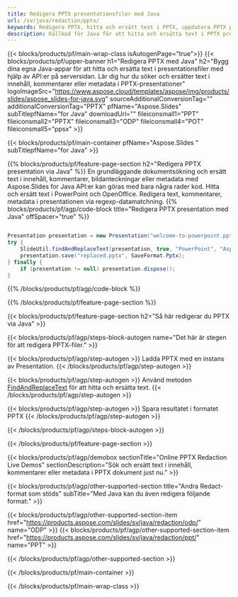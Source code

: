 ```yaml
---
title: Redigera PPTX presentationsfiler med Java
url: /sv/java/redaction/pptx/
keywords: Redigera PPTX, hitta och ersätt text i PPTX, uppdatera PPTX presentation
description: Källkod för Java för att hitta och ersätta text i PPTX presentation.
---
```


{{< blocks/products/pf/main-wrap-class isAutogenPage="true">}}
{{< blocks/products/pf/upper-banner h1="Redigera PPTX med Java" h2="Bygg dina egna Java-appar för att hitta och ersätta text i presentationsfiler med hjälp av API:er på serversidan. Lär dig hur du söker och ersätter text i innehåll, kommentarer eller metadata i PPTX-presentationer" logoImageSrc="https://www.aspose.cloud/templates/aspose/img/products/slides/aspose_slides-for-java.svg" sourceAdditionalConversionTag="" additionalConversionTag="PPTX" pfName="Aspose.Slides" subTitlepfName="for Java" downloadUrl="" fileiconsmall1="PPT" fileiconsmall2="PPTX" fileiconsmall3="ODP" fileiconsmall4="POT" fileiconsmall5="ppsx" >}}

{{< blocks/products/pf/main-container pfName="Aspose.Slides " subTitlepfName="for Java" >}}

{{% blocks/products/pf/feature-page-section  h2="Redigera PPTX presentation via Java" %}}
En grundläggande dokumentsökning och ersätt text i innehåll, kommentarer, bildanteckningar eller metadata med Aspose.Slides for Java API:er kan göras med bara några rader kod. Hitta och ersätt text i PowerPoint och OpenOffice. Redigera text, kommentarer, metadata i presentationen via regexp-datamatchning.
{{% blocks/products/pf/agp/code-block title="Redigera PPTX presentation med Java" offSpacer="true" %}}

```java

Presentation presentation = new Presentation("welcome-to-powerpoint.pptx");
try {
    SlideUtil.findAndReplaceText(presentation, true, "PowerPoint", "Aspose.Slides", null);
    presentation.save("replaced.pptx", SaveFormat.Pptx);
} finally {
    if (presentation != null) presentation.dispose();
}
```

{{% /blocks/products/pf/agp/code-block %}}

{{% /blocks/products/pf/feature-page-section %}}

{{< blocks/products/pf/feature-page-section  h2="Så här redigerar du PPTX via Java" >}}

{{< blocks/products/pf/agp/steps-block-autogen name="Det här är stegen för att redigera PPTX-filer." >}}

{{< blocks/products/pf/agp/step-autogen >}}
Ladda PPTX med en instans av Presentation.
{{< /blocks/products/pf/agp/step-autogen >}}

{{< blocks/products/pf/agp/step-autogen >}}
Använd metoden [FindAndReplaceText](https://reference.aspose.com/slides/java/com.aspose.slides/slideutil/#findAndReplaceText-com.aspose.slides.IPresentation-boolean-java.lang.String-java.lang.String-) för att hitta och ersätta text.
{{< /blocks/products/pf/agp/step-autogen >}}

{{< blocks/products/pf/agp/step-autogen >}}
Spara resultatet i formatet PPTX
{{< /blocks/products/pf/agp/step-autogen >}}

{{< /blocks/products/pf/agp/steps-block-autogen >}}

{{< /blocks/products/pf/feature-page-section >}}

{{< blocks/products/pf/agp/demobox sectionTitle="Online PPTX Redaction Live Demos" sectionDescription="Sök och ersätt text i innehåll, kommentarer eller metadata i PPTX dokument just nu." >}}

{{< blocks/products/pf/agp/other-supported-section title="Andra Redact-format som stöds" subTitle="Med Java kan du även redigera följande format:" >}}

{{< blocks/products/pf/agp/other-supported-section-item href="https://products.aspose.com/slides/sv/java/redaction/odp/" name="ODP" >}}
{{< blocks/products/pf/agp/other-supported-section-item href="https://products.aspose.com/slides/sv/java/redaction/ppt/" name="PPT" >}}


{{< /blocks/products/pf/agp/other-supported-section >}}

{{< /blocks/products/pf/main-container >}}
    
{{< /blocks/products/pf/main-wrap-class >}}